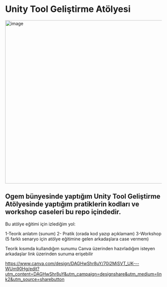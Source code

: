 # Unity Tool Geliştirme Atölyesi

<img width="526" alt="image" src="https://github.com/mryilanc1/Unity-Tool-Development-Workshop-Ogem/assets/41707639/87bbb847-f8e3-4169-8a74-9c4e23b455cf">

## Ogem bünyesinde yaptığım  Unity Tool Geliştirme Atölyesinde  yaptığım pratiklerin kodları ve workshop caseleri bu repo içindedir.




Bu atölye eğitimi için izlediğim yol:

1-Teorik anlatım (sunum) 
2- Pratik (orada kod yazıp açıklamam)
3-Workshop (5 farklı senaryo için atölye eğitimine gelen arkadaşlara case vermem)


Teorik kısımda kullandığım sunumu Canva üzerinden hazırladığım 
isteyen arkadaşlar  link üzerinden sunuma erişebilir

https://www.canva.com/design/DAGHwShr8uY/70i2MiSVT_UK---WUm90Hg/edit?utm_content=DAGHwShr8uY&utm_campaign=designshare&utm_medium=link2&utm_source=sharebutton
